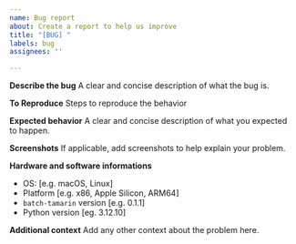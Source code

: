 ```yaml
---
name: Bug report
about: Create a report to help us improve
title: "[BUG] "
labels: bug
assignees: ''

---
```


**Describe the bug**
A clear and concise description of what the bug is.

**To Reproduce**
Steps to reproduce the behavior

**Expected behavior**
A clear and concise description of what you expected to happen.

**Screenshots**
If applicable, add screenshots to help explain your problem.

**Hardware and software informations**
 - OS: [e.g. macOS, Linux]
 - Platform [e.g. x86, Apple Silicon, ARM64]
 - `batch-tamarin` version [e.g. 0.1.1]
 - Python version [eg. 3.12.10]

**Additional context**
Add any other context about the problem here.
